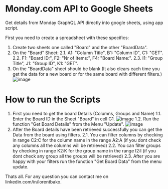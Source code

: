 # Monday.com API to Google Sheets
Get details from Monday GraphQL API directly into google sheets, using app script.

First you need to create a spreadsheet with these specifics:
1. Create two sheets one called "Board" and the other "BoardData".
2. On the "Board" Sheet:
  2.1. A1: "Column Title", B1: "Column ID", C1: "GET".
  2.2. F1: "Board ID:", F2: "Nr of Items:", F4: "Board Name:".
  2.3. I1: "Group Title", J1: "Group ID", K1: "GET".
3. On the "BoardData" sheet should be blank (It also clears each time you get the data for a new board or 
for the same board with different filters.)
![image](https://github.com/lorentbako/monday.com-to-sheets/assets/10836062/21da4007-dde6-43fc-a148-06bac68a72b2)

# How to run the Scripts
1. First you need to get the board Details (Columns, Groups and Name)
  1.1. Enter the Board ID in the Sheet "Board" in cell G1.
  ![image](https://github.com/lorentbako/monday.com-to-sheets/assets/10836062/6e9ce3a0-3e46-44a5-bbda-53406a7d92fe)
  1.2. Run the function "Get Board Details" from the Menu "Update".
  ![image](https://github.com/lorentbako/monday.com-to-sheets/assets/10836062/bfa13f64-53df-4aec-881b-832b5d55ac64)
3. After the Board details have been retrieved successfully you can get the Data from the board using filters.
  2.1. You can filter columns by checking in range C2:C for the column name in the range A2:A 
  (if you dont check any columns all the columns will be retrieved)
  2.2. You can filter groups by checking in range K2:K for the group name in the range I2:I 
  (if you dont check any group all the groups will be retrieved)
  2.3. After you are happy with your filters run the function "Get Board Data" from the menu update.

Thats all.
For any question you can contact me on linkedin.com/in/lorentbako.
